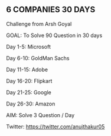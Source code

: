 ## 6 COMPANIES 30 DAYS
Challenge from Arsh Goyal

GOAL: To Solve 90 Question in 30 days

Day 1-5: Microsoft

Day 6-10: GoldMan Sachs

Day 11-15: Adobe

Day 16-20: Flipkart

Day 21-25: Google

Day 26-30: Amazon


AIM: Solve 3 Question / Day

Twitter: https://twitter.com/anujthakur05
